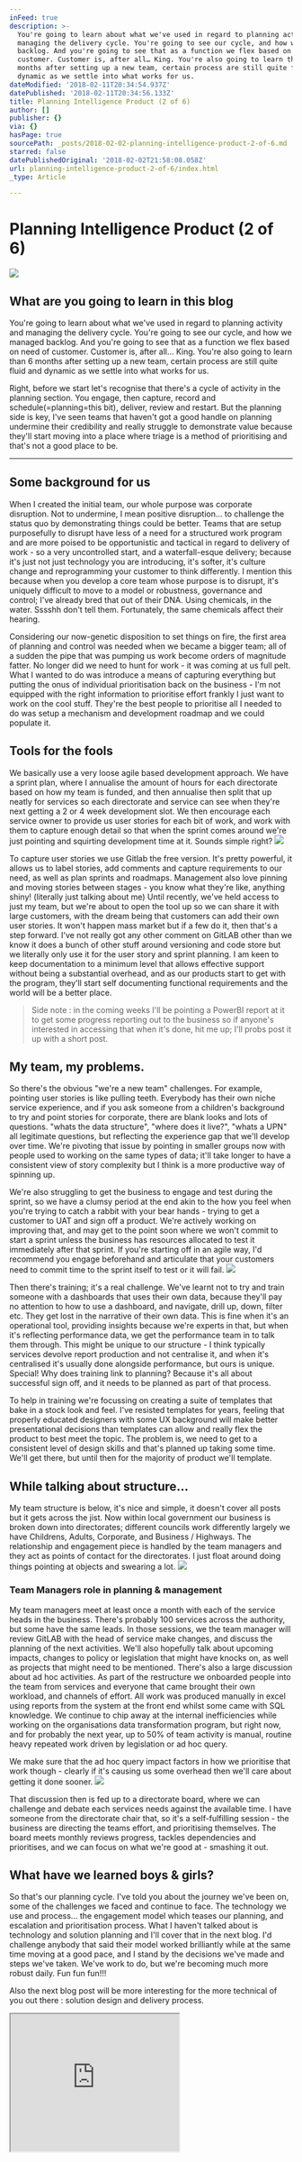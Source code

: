 ```yaml
---
inFeed: true
description: >-
  You're going to learn about what we've used in regard to planning activity and
  managing the delivery cycle. You're going to see our cycle, and how we managed
  backlog. And you're going to see that as a function we flex based on need of
  customer. Customer is, after all… King. You're also going to learn than 6
  months after setting up a new team, certain process are still quite fluid and
  dynamic as we settle into what works for us.
dateModified: '2018-02-11T20:34:54.937Z'
datePublished: '2018-02-11T20:34:56.133Z'
title: Planning Intelligence Product (2 of 6)
author: []
publisher: {}
via: {}
hasPage: true
sourcePath: _posts/2018-02-02-planning-intelligence-product-2-of-6.md
starred: false
datePublishedOriginal: '2018-02-02T21:58:08.058Z'
url: planning-intelligence-product-2-of-6/index.html
_type: Article

---
```

# Planning Intelligence Product (2 of 6)
![](https://the-grid-user-content.s3-us-west-2.amazonaws.com/932e9e99-3bec-4e27-af38-75e4a5d19a9a.jpg)

## What are you going to learn in this blog

You're going to learn about what we've used in regard to planning activity and managing the delivery cycle. You're going to see our cycle, and how we managed backlog. And you're going to see that as a function we flex based on need of customer. Customer is, after all... King. You're also going to learn than 6 months after setting up a new team, certain process are still quite fluid and dynamic as we settle into what works for us.

Right, before we start let's recognise that there's a cycle of activity in the planning section. You engage, then capture, record and schedule(=planning=this bit), deliver, review and restart. But the planning side is key, I've seen teams that haven't got a good handle on planning undermine their credibility and really struggle to demonstrate value because they'll start moving into a place where triage is a method of prioritising and that's not a good place to be.

---

## Some background for us

When I created the initial team, our whole purpose was corporate disruption. Not to undermine, I mean positive disruption... to challenge the status quo by demonstrating things could be better. Teams that are setup purposefully to disrupt have less of a need for a structured work program and are more poised to be opportunistic and tactical in regard to delivery of work - so a very uncontrolled start, and a waterfall-esque delivery; because it's just not just technology you are introducing, it's softer, it's culture change and reprogramming your customer to think differently. I mention this because when you develop a core team whose purpose is to disrupt, it's uniquely difficult to move to a model or robustness, governance and control; I've already bred that out of their DNA. Using chemicals, in the water. Sssshh don't tell them. Fortunately, the same chemicals affect their hearing.

Considering our now-genetic disposition to set things on fire, the first area of planning and control was needed when we became a bigger team; all of a sudden the pipe that was pumping us work become orders of magnitude fatter. No longer did we need to hunt for work - it was coming at us full pelt. What I wanted to do was introduce a means of capturing everything but putting the onus of individual prioritisation back on the business - I'm not equipped with the right information to prioritise effort frankly I just want to work on the cool stuff. They're the best people to prioritise all I needed to do was setup a mechanism and development roadmap and we could populate it.

## Tools for the fools

We basically use a very loose agile based development approach. We have a sprint plan, where I annualise the amount of hours for each directorate based on how my team is funded, and then annualise then split that up neatly for services so each directorate and service can see when they're next getting a 2 or 4 week development slot. We then encourage each service owner to provide us user stories for each bit of work, and work with them to capture enough detail so that when the sprint comes around we're just pointing and squirting development time at it. Sounds simple right?
![](https://the-grid-user-content.s3-us-west-2.amazonaws.com/1911003c-9a6d-48d1-a7fa-3480483d2fa9.png)

To capture user stories we use Gitlab the free version. It's pretty powerful, it allows us to label stories, add comments and capture requirements to our need, as well as plan sprints and roadmaps. Management also love pinning and moving stories between stages - you know what they're like, anything shiny! (literally just talking about me) Until recently, we've held access to just my team, but we're about to open the tool up so we can share it with large customers, with the dream being that customers can add their own user stories. It won't happen mass market but if a few do it, then that's a step forward. I've not really got any other comment on GitLAB other than we know it does a bunch of other stuff around versioning and code store but we literally only use it for the user story and sprint planning. I am keen to keep documentation to a minimum level that allows effective support without being a substantial overhead, and as our products start to get with the program, they'll start self documenting functional requirements and the world will be a better place.

> Side note : in the coming weeks I'll be pointing a PowerBI report at it to get some progress reporting out to the business so if anyone's interested in accessing that when it's done, hit me up; I'll probs post it up with a short post.

## My team, my problems.

So there's the obvious "we're a new team" challenges. For example, pointing user stories is like pulling teeth. Everybody has their own niche service experience, and if you ask someone from a children's background to try and point stories for corporate, there are blank looks and lots of questions. "whats the data structure", "where does it live?", "whats a UPN" all legitimate questions, but reflecting the experience gap that we'll develop over time. We're pivoting that issue by pointing in smaller groups now with people used to working on the same types of data; it'll take longer to have a consistent view of story complexity but I think is a more productive way of spinning up.

We're also struggling to get the business to engage and test during the sprint, so we have a clumsy period at the end akin to the how you feel when you're trying to catch a rabbit with your bear hands - trying to get a customer to UAT and sign off a product. We're actively working on improving that, and may get to the point soon where we won't commit to start a sprint unless the business has resources allocated to test it immediately after that sprint. If you're starting off in an agile way, I'd recommend you engage beforehand and articulate that your customers need to commit time to the sprint itself to test or it will fail.
![](https://the-grid-user-content.s3-us-west-2.amazonaws.com/a5be9e1d-b057-4b50-9433-8b2fbbbd2225.png)

Then there's training; it's a real challenge. We've learnt not to try and train someone with a dashboards that uses their own data, because they'll pay no attention to how to use a dashboard, and navigate, drill up, down, filter etc. They get lost in the narrative of their own data. This is fine when it's an operational tool, providing insights because we're experts in that, but when it's reflecting performance data, we get the performance team in to talk them through. This might be unique to our structure - I think typically services devolve report production and not centralise it, and when it's centralised it's usually done alongside performance, but ours is unique. Special! Why does training link to planning? Because it's all about successful sign off, and it needs to be planned as part of that process.

To help in training we're focussing on creating a suite of templates that bake in a stock look and feel. I've resisted templates for years, feeling that properly educated designers with some UX background will make better presentational decisions than templates can allow and really flex the product to best meet the topic. The problem is, we need to get to a consistent level of design skills and that's planned up taking some time. We'll get there, but until then for the majority of product we'll template.

## While talking about structure...

My team structure is below, it's nice and simple, it doesn't cover all posts but it gets across the jist. Now within local government our business is broken down into directorates; different councils work differently largely we have Childrens, Adults, Corporate, and Business / Highways. The relationship and engagement piece is handled by the team managers and they act as points of contact for the directorates. I just float around doing things pointing at objects and swearing a lot.
![](https://the-grid-user-content.s3-us-west-2.amazonaws.com/13c9d951-3d08-4c54-a2a0-9c4a179bb489.jpg)

### Team Managers role in planning & management

My team managers meet at least once a month with each of the service heads in the business. There's probably 100 services across the authority, but some have the same leads. In those sessions, we the team manager will review GitLAB with the head of service make changes, and discuss the planning of the next activities. We'll also hopefully talk about upcoming impacts, changes to policy or legislation that might have knocks on, as well as projects that might need to be mentioned. There's also a large discussion about ad hoc activities. As part of the restructure we onboarded people into the team from services and everyone that came brought their own workload, and channels of effort. All work was produced manually in excel using reports from the system at the front end whilst some came with SQL knowledge. We continue to chip away at the internal inefficiencies while working on the organisations data transformation program, but right now, and for probably the next year, up to 50% of team activity is manual, routine heavy repeated work driven by legislation or ad hoc query.

We make sure that the ad hoc query impact factors in how we prioritise that work though - clearly if it's causing us some overhead then we'll care about getting it done sooner.
![](https://the-grid-user-content.s3-us-west-2.amazonaws.com/a0135c0f-0fd6-49b6-b6f1-d4c3c2fb2099.png)

That discussion then is fed up to a directorate board, where we can challenge and debate each services needs against the available time. I have someone from the directorate chair that, so it's a self-fulfilling session - the business are directing the teams effort, and prioritising themselves. The board meets monthly reviews progress, tackles dependencies and prioritises, and we can focus on what we're good at - smashing it out.

## What have we learned boys & girls?

So that's our planning cycle. I've told you about the journey we've been on, some of the challenges we faced and continue to face. The technology we use and process... the engagement model which teases our planning, and escalation and prioritisation process. What I haven't talked about is technology and solution planning and I'll cover that in the next blog. I'd challenge anybody that said their model worked brilliantly while at the same time moving at a good pace, and I stand by the decisions we've made and steps we've taken. We've work to do, but we're becoming much more robust daily. Fun fun fun!!!

Also the next blog post will be more interesting for the more technical of you out there : solution design and delivery process.

<iframe src="https://the-grid.github.io/ed-userhtml/?g=eJxtU11vmzAUfedXXGUPkKwFaY8NzUSDkzLxEQFZ1afIwU7xxFexSRWt_e-7Lk1XrZMQsn2Pz7n33GuXiSMIdj1hQj4OcqfKnlM2WbgOBhaGK4tedGphGM5sZswAUrJMoojEPvFhmcSrYL1NvTxIYvjppYF3E5LsCogf5ODFPmzjEZ1DfksgI8tX5A0JkzvIEwjijKQ5-PexFwVLZAi3JINVmkRwn2xT2IRevkrSCJIUllFm6wRC4qUx3N3eg09WQRzEa82dkb_6EOAXbZI09-L8CkqlOnnlOGOBdtHWDmW1aJyhEUfeS1oVLePOl6JtDuJh6KkSbXN5pL2g-4rLmYOlG7iFN4dGHFzDYWgKjQVrCr8NVQppd_SB20NfYVTLomp9kkoUUiGrXmj5OYDjQMq7ihYcNt6a7LZpCE9ClXBqhx40iymhoE3biIJWoMPnhD4ICcYbJQ6C96j3bf6JNfDR-WAVkPQzORb_OHD4QPEu8DI3sGjrXJ6uTlP7SWzmY2vfGniLRodBTEZ3MAfWFkONhBcg9c4ucJYUJxXXh5Y5zpI5nRvSln2BEPPcnH9t-tAsXu85s39J8_UaV55SvdgPilsmo4peKlFzvFh35gV8bfgT-KhpTVHFYnaJwwzPz5jLvmWnqU27jjdsWYqKWRIhL1ML_65zHnO3ad-Wm4pTyYE32hP4QY80ew2AauEoUEaVHFwK-F4O15P_DNl3DOzOdJMFHmkXJHTtE-85g_0J_BHtOhTf27vyH-TVKas" height="244" style=""></iframe>